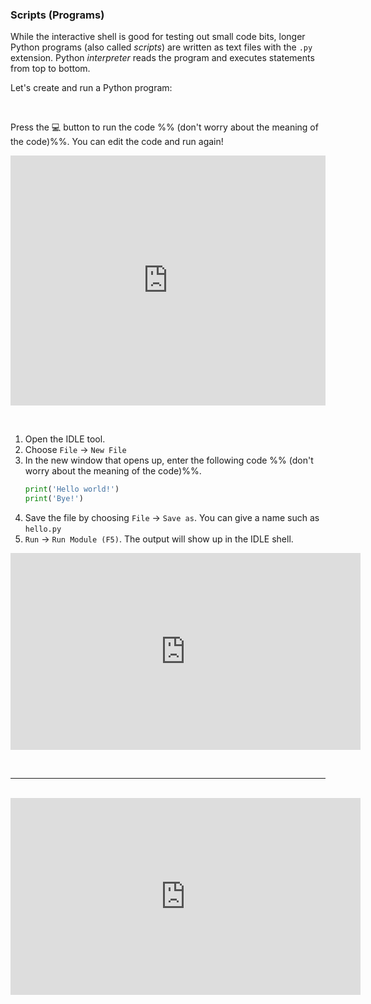 ### Scripts (Programs)

While the interactive shell is good for testing out small code bits, longer Python programs (also called _scripts_) are written as text files with the `.py` extension. Python _<tooltip content="the tool that interprets the code and executes it">interpreter</tooltip>_ reads the program and executes statements from top to bottom.

Let's create and run a Python program:

<tabs> 
  <tab header="Using Repl.it (no need to save as a file)">

Press the :computer: button to run the code %%&nbsp;(don't worry about the meaning of the code)%%. You can edit the code and run again!
   
<iframe height="400px" width="100%" src="https://repl.it/@pythonbasics/helloworld?lite=true" scrolling="no" frameborder="no" allowtransparency="true" allowfullscreen="true" sandbox="allow-forms allow-pointer-lock allow-popups allow-same-origin allow-scripts allow-modals"></iframe>
   
  </tab>
  <tab header="Using IDLE (need to save as a `.py` file)">

1. <trigger trigger="click" for="modal:scripts-openIdle">Open the IDLE tool</trigger>.
1. Choose `File` → `New File`
1. In the new window that opens up, enter the following code %%&nbsp;(don't worry about the meaning of the code)%%.
   ```python
   print('Hello world!')
   print('Bye!')
   ```
1. Save the file by choosing `File` → `Save as`. You can give a name such as `hello.py`
1. `Run` → `Run Module (F5)`. The output will show up in the IDLE shell. 

<panel type="seamless" header="%%:tv: Writing your first Python program%%">

<iframe width="560" height="315" src="https://www.youtube.com/embed/buMTH6ICnqk?rel=0&showinfo=0&start=2&end=168&version=3" frameborder="0" allowfullscreen></iframe>

</panel>

  </tab>
</tabs><hr>

<modal title=":tv: Opening IDEL in Windows 10" id="modal:scripts-openIdle">
  
<iframe width="560" height="315" src="https://www.youtube.com/embed/dX2-V2BocqQ?rel=0&showinfo=0&start=247&end=270&version=3" frameborder="0" allowfullscreen></iframe>

</modal>



